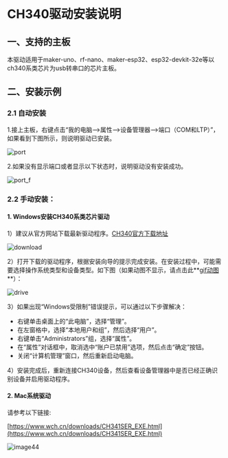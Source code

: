 # CH340驱动安装说明

## 一、支持的主板

本驱动适用于maker-uno、rf-nano、maker-esp32、esp32-devkit-32e等以ch340系类芯片为usb转串口的芯片主板。

## 二、安装示例

### 2.1 自动安装

1.接上主板，右键点击“我的电脑-->属性-->设备管理器-->端口（COM和LTP）”，如果看到下图所示，则说明驱动已安装。

![port](_media/port.jpg)

2.如果没有显示端口或者显示以下状态时，说明驱动没有安装成功。

![port_f](_media/port_f.jpg)

### 2.2 手动安装：

#### 1. Windows安装CH340系类芯片驱动

1）建议从官方网站下载最新驱动程序。[CH340官方下载地址](https://www.wch.cn/downloads/CH341SER_EXE.html)

![download](_media/download.png)

2）打开下载的驱动程序，根据安装向导的提示完成安装。在安装过程中，可能需要选择操作系统类型和设备类型。如下图（如果动图不显示，请点击此**[gif动图](./_media/drive.gif)**）：

![drive](_media/drive.gif)

3）如果出现“Windows受限制”错误提示，可以通过以下步骤解决：

- 右键单击桌面上的“此电脑”，选择“管理”。
- 在左窗格中，选择“本地用户和组”，然后选择“用户”。
- 右键单击“Administrators”组，选择“属性”。
- 在“属性”对话框中，取消选中“账户已禁用”选项，然后点击“确定”按钮。
- 关闭“计算机管理”窗口，然后重新启动电脑。

4）安装完成后，重新连接CH340设备，然后查看设备管理器中是否已经正确识别设备并启用驱动程序。

#### 2. Mac系统驱动

请参考以下链接:

[https://www.wch.cn/downloads/CH341SER_EXE.html](https://www.wch.cn/downloads/CH341SER_EXE.html)

![image44](_media/image44.jpeg)













#### 	









